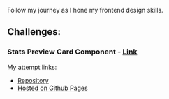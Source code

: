 Follow my journey as I hone my frontend design skills.

## Challenges:
### Stats Preview Card Component - [Link](https://www.frontendmentor.io/challenges/stats-preview-card-component-8JqbgoU62)
My attempt links:
 - [Repository](https://github.com/sannat17/Frontend-Mentor-Challenges/tree/master/stats-preview-card-component-main)
 - [Hosted on Github Pages](https://sannat17.github.io/Frontend-Mentor-Challenges/stats-preview-card-component-main/)
